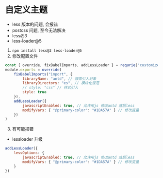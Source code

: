 # 自定义主题

-   less 版本的问题, 会报错
-   postcss 问题, 至今无法解决
-   less@3
-   less-loader@5

1. `npm install less@3 less-loader@5`
2. 修改配置文件

```js
const { override, fixBabelImports, addLessLoader } = requrie("customize-cra")
module.exports = override(
    fixBabelImports("import", {
        libraryName: "antd", // 按需引入对象
        libraryDirectory: "es", // 模块化规范
        // style: "css" // 样式引入
        style: true
    }),
    addLessLoader({
        javascriptEnabled: true, // 允许用js 修改antd 底层less
        modifyVars: { "@primary-color": "#1DA57A" } // 修改变量
    })
)
```

3. 有可能报错

-   lessloader 升级

```js
addLessLoader({
    lessOptions: {
        javascriptEnabled: true, // 允许用js 修改antd 底层less
        modifyVars: { "@primary-color": "#1DA57A" } // 修改变量
    }
})
```
